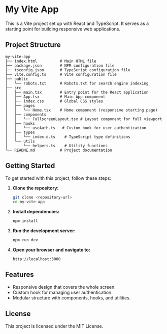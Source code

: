# My Vite App

This is a Vite project set up with React and TypeScript. It serves as a starting point for building responsive web applications.

## Project Structure

```
my-vite-app
├── index.html          # Main HTML file
├── package.json        # NPM configuration file
├── tsconfig.json       # TypeScript configuration file
├── vite.config.ts      # Vite configuration file
├── public
│   └── robots.txt      # Robots.txt for search engine indexing
├── src
│   ├── main.tsx        # Entry point for the React application
│   ├── App.tsx         # Main App component
│   ├── index.css       # Global CSS styles
│   ├── pages
│   │   └── Home.tsx    # Home component (responsive starting page)
│   ├── components
│   │   └── FullscreenLayout.tsx # Layout component for full viewport
│   ├── hooks
│   │   └── useAuth.ts   # Custom hook for user authentication
│   ├── types
│   │   └── index.d.ts    # TypeScript type definitions
│   └── utils
│       └── helpers.ts    # Utility functions
└── README.md           # Project documentation
```

## Getting Started

To get started with this project, follow these steps:

1. **Clone the repository:**
   ```bash
   git clone <repository-url>
   cd my-vite-app
   ```

2. **Install dependencies:**
   ```bash
   npm install
   ```

3. **Run the development server:**
   ```bash
   npm run dev
   ```

4. **Open your browser and navigate to:**
   ```
   http://localhost:3000
   ```

## Features

- Responsive design that covers the whole screen.
- Custom hook for managing user authentication.
- Modular structure with components, hooks, and utilities.

## License

This project is licensed under the MIT License.